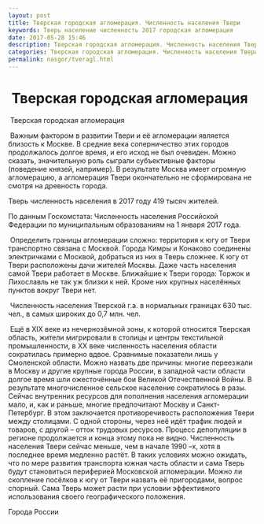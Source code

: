 ```yaml
---
layout: post
title: Тверская городская агломерация. Численность населения Твери
keywords: Тверь население численность 2017 городская агломерация 
date: 2017-05-28 15:46
description: Тверская городская агломерация. Численность населения Твери 2017
categories: Тверская городская агломерация. Численность населения Твери 2017
permalink: nasgor/tveragl.html
---
```


#  Тверская городская агломерация



 Тверская городская агломерация



 Важным фактором в развитии Твери и её агломерации является близость к Москве. В средние века соперничество этих городов продолжалось долгое время, и его исход не был очевиден. Можно сказать, значительную роль сыграли субъективные факторы (поведение князей, например). В результате Москва имеет огромную агломерацию, а агломерация Твери окончательно не сформирована не смотря на древность города.




Тверь численность населения в 2017 году 419 тысяч жителей.


По данным Госкомстата: Численность населения Российской Федерации по муниципальным образованиям на 1 января 2017 года.


 Определить границы агломерации сложно: территория к югу от Твери транспортно связана с Москвой. Города Кимры и Конаково соединены электричками с Москвой, добраться из них в Тверь сложнее. К югу от Твери расположены дачи жителей Москвы. Даже часть населения самой Твери работает в Москве. Ближайшие к Твери города: Торжок и Лихославль не так уж близки к ней. Кроме них крупных населённых пунктов вокруг Твери нет. 


 Численность населения Тверской г.а. в нормальных границах 630 тыс. чел., в самых широких до 0,7 млн. чел.  


 Ещё в XIX веке из нечернозёмной зоны, к которой относится Тверская область, жители мигрировали в столицы и центры текстильной промышленности, в XX веке численность населения области сократилась примерно вдвое. Сравнимые показатели лишь у Смоленской области. Можно назвать две причины: многие переезжали в Москву и другие крупные города России, в западной части области долгое время шли ожесточённые бои Великой Отечественной Войны. В результате многочисленное сельское население сократилось в разы.
Сейчас внутренних ресурсов для пополнения населения агломерации мало, и, как и раньше, многие предпочитают Москву и Санкт-Петербург.
В этом заключается противоречивость расположения Твери между столицами.
С одной стороны, через неё идёт трафик людей и товаров, с другой – отток трудовых ресурсов. Процесс депопуляции в регионе продолжается и конца этому пока не видно. Численность населения Твери сейчас меньше, чем в начале 1990 –х, хотя в последнее время медленно растёт. В таких условиях можно ожидать, что по мере развития транспорта южная часть области и сама Тверь будут становиться периферией Московской агломерации. Можно ли скопление посёлков к югу от Твери назвать её пригородами, вопрос спорный. Сама Тверь может расти при условии эффективного использования своего географического положения.





Города России

		
